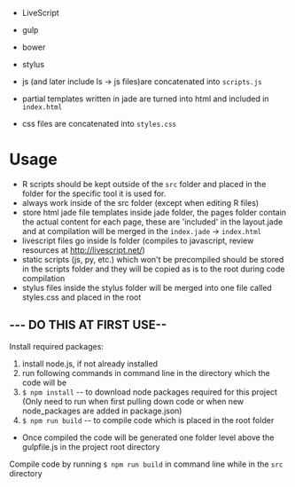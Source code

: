 * LiveScript
* gulp
* bower
* stylus

* js (and later include ls -> js files)are concatenated into `scripts.js`
* partial templates written in jade are turned into html and included in `index.html`
* css files are concatenated into `styles.css`

# Usage
* R scripts should be kept outside of the `src` folder and placed in the folder for the specific tool it is used for.
* always work inside of the src folder (except when editing R files)
* store html jade file templates inside jade folder, the pages folder contain the actual content for each page, these are 'included' in the layout.jade and at compilation will be merged in the `index.jade` -> `index.html`
* livescript files go inside ls folder (compiles to javascript, review resources at http://livescript.net/)
* static scripts (js, py, etc.) which won't be precompiled should be stored in the scripts folder and they will be copied as is to the root during code compilation
* stylus files inside the stylus folder will be merged into one file called styles.css and placed in the root

## --- DO THIS AT FIRST USE--
Install required packages:
1.    install node.js, if not already installed
2.    run following commands in command line in the directory which the code will be
3.    `$ npm install` -- to download node packages required for this project (Only need to run when first pulling down code or when new node_packages are added in package.json)
4.    `$ npm run build` -- to compile code which is placed in the root folder

* Once compiled the code will be generated one folder level above the gulpfile.js in the project root directory

Compile code by running `$ npm run build` in command line while in the `src` directory